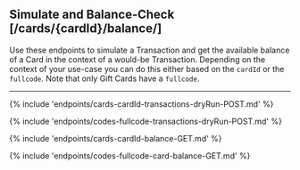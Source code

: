 ## Simulate and Balance-Check [/cards/{cardId}/balance/]
Use these endpoints to simulate a Transaction and get the available balance of a Card in the context of a would-be Transaction. 
Depending on the context of your use-case you can do this either based on the `cardId` or the `fullcode`. 
Note that only Gift Cards have a `fullcode`.

---


{% include 'endpoints/cards-cardId-transactions-dryRun-POST.md' %}

{% include 'endpoints/codes-fullcode-transactions-dryRun-POST.md' %}

{% include 'endpoints/cards-cardId-balance-GET.md' %}

{% include 'endpoints/codes-fullcode-card-balance-GET.md' %}
